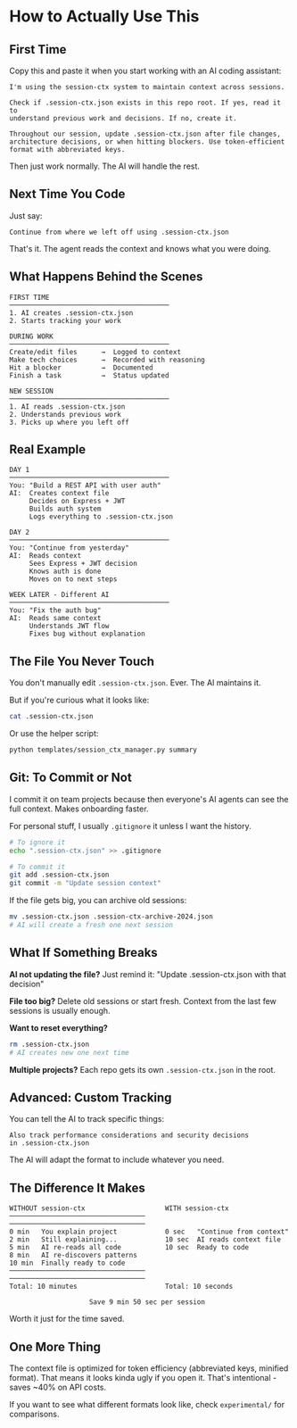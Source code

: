 # How to Actually Use This

## First Time

Copy this and paste it when you start working with an AI coding assistant:

```
I'm using the session-ctx system to maintain context across sessions.

Check if .session-ctx.json exists in this repo root. If yes, read it to
understand previous work and decisions. If no, create it.

Throughout our session, update .session-ctx.json after file changes,
architecture decisions, or when hitting blockers. Use token-efficient
format with abbreviated keys.
```

Then just work normally. The AI will handle the rest.

## Next Time You Code

Just say:
```
Continue from where we left off using .session-ctx.json
```

That's it. The agent reads the context and knows what you were doing.

## What Happens Behind the Scenes

```
FIRST TIME
────────────────────────────────────────
1. AI creates .session-ctx.json
2. Starts tracking your work

DURING WORK
────────────────────────────────────────
Create/edit files      →  Logged to context
Make tech choices      →  Recorded with reasoning
Hit a blocker          →  Documented
Finish a task          →  Status updated

NEW SESSION
────────────────────────────────────────
1. AI reads .session-ctx.json
2. Understands previous work
3. Picks up where you left off
```

## Real Example

```
DAY 1
────────────────────────────────────────
You: "Build a REST API with user auth"
AI:  Creates context file
     Decides on Express + JWT
     Builds auth system
     Logs everything to .session-ctx.json

DAY 2
────────────────────────────────────────
You: "Continue from yesterday"
AI:  Reads context
     Sees Express + JWT decision
     Knows auth is done
     Moves on to next steps

WEEK LATER - Different AI
────────────────────────────────────────
You: "Fix the auth bug"
AI:  Reads same context
     Understands JWT flow
     Fixes bug without explanation
```

## The File You Never Touch

You don't manually edit `.session-ctx.json`. Ever. The AI maintains it.

But if you're curious what it looks like:

```bash
cat .session-ctx.json
```

Or use the helper script:
```bash
python templates/session_ctx_manager.py summary
```

## Git: To Commit or Not

I commit it on team projects because then everyone's AI agents can see the full context. Makes onboarding faster.

For personal stuff, I usually `.gitignore` it unless I want the history.

```bash
# To ignore it
echo ".session-ctx.json" >> .gitignore

# To commit it
git add .session-ctx.json
git commit -m "Update session context"
```

If the file gets big, you can archive old sessions:
```bash
mv .session-ctx.json .session-ctx-archive-2024.json
# AI will create a fresh one next session
```

## What If Something Breaks

**AI not updating the file?**
Just remind it: "Update .session-ctx.json with that decision"

**File too big?**
Delete old sessions or start fresh. Context from the last few sessions is usually enough.

**Want to reset everything?**
```bash
rm .session-ctx.json
# AI creates new one next time
```

**Multiple projects?**
Each repo gets its own `.session-ctx.json` in the root.

## Advanced: Custom Tracking

You can tell the AI to track specific things:

```
Also track performance considerations and security decisions
in .session-ctx.json
```

The AI will adapt the format to include whatever you need.

## The Difference It Makes

```
WITHOUT session-ctx                    WITH session-ctx
──────────────────────────────────     ──────────────────────────────────
0 min   You explain project            0 sec   "Continue from context"
2 min   Still explaining...            10 sec  AI reads context file
5 min   AI re-reads all code           10 sec  Ready to code
8 min   AI re-discovers patterns
10 min  Finally ready to code
──────────────────────────────────     ──────────────────────────────────
Total: 10 minutes                      Total: 10 seconds

                    Save 9 min 50 sec per session
```

Worth it just for the time saved.

## One More Thing

The context file is optimized for token efficiency (abbreviated keys, minified format). That means it looks kinda ugly if you open it. That's intentional - saves ~40% on API costs.

If you want to see what different formats look like, check `experimental/` for comparisons.
